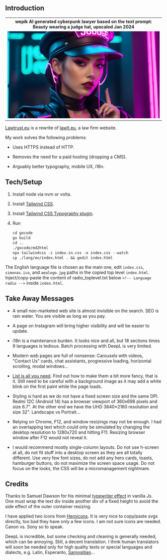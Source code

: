 ## Introduction 

<table>
<tr>
<th style="text-align:center">wepik AI generated cyberpunk lawyer based on the text prompt: Beauty wearing a judge hat, upscaled Jan 2024</th>
</tr>
<tr>
<td>
<img src="wepik-beauty-wearing-a-judge-hat-upscaled-2024Jan.jpg"  alt="wepik AI generated cyberpunk lawyer based on the text prompt: Beauty wearing a judge hat, upscaled 2024Jan" width="100%" >
</td>
</tr>
</table>

[Lawtrust.eu](https://lawtrust.eu/) is a rewrite of [lawlt.eu](http://www.lawlt.eu/), a law firm website.

My work solves the following problems:

- Uses HTTPS instead of HTTP.

- Removes the need for a paid hosting (dropping a CMS).

- Arguably better typography, mobile UX, i18n.

## Tech/Setup

1. Install node via nvm or volta.

2. Install [Tailwind CSS](https://tailwindcss.com/docs/installation).

3. Install [Tailwind CSS Typography plugin](https://tailwindcss.com/docs/typography-plugin).

4. Run

    ```
    cd gocode
    go build
    cd ..
    ./gocode/md2html
    npx tailwindcss -i index-in.css -o index.css --watch
    cp ./lang/en/index.html . && gedit index.html
    ```   

The English language file is chosen as the main one, edit `index.css`, `simonas.ico`, and `aealogo.jpg` paths in the copied top level `index.html`. Inject/copy-paste the content of radio_toplevel.txt below `<!-- Language radio -->` inside `index.html`.

## Take Away Messages

- A small non-marketed web site is almost invisible on the search. SEO is rain water. You are visible as long as you pay.

- A page on Instagram will bring higher visibility and will be easier to update.

- i18n is a maintenance burden. It looks nice and all, but 18 sections times 9 languages is tedious. Batch processing with DeepL is very limited.

- Modern web pages are full of nonsense: Carousels with videos, "Contact Us" cards, chat assistants, progressive loading, horizontal scrolling, modal windows...

- [List is all you need](https://dynomight.net/lists/). Find out how to make them a bit more fancy, that is it. Still need to be careful with a background image as it may add a white blink on the first paint while the page loads.

- Styling is hard as we do not have a fixed screen size and the same DPI. Redmi 12C (Android 14) has a browser viewport of 360x698 pixels and size 6.7". At the other end we have the UHD 3840×2160 resolution and size 32". Landscape vs Portrait...

- Relying on Chrome, F12, and window resizings may not be enough. I had an overlapping text which could only be simulated by changing the desktop resolution to 1280x720 and hitting F11. Resizing browser window after F12 would not reveal it.

- I would recommend mostly single-column layouts. Do not use h-screen at all, do not fit stuff into a desktop screen as they are all totally different. Use very few font sizes, do not add any hero cards, toasts, hamburger buttons, do not maximize the screen space usage. Do not focus on the looks, the CSS will be a micromanagement nightmare.

## Credits

Thanks to Samuel Dawson for his minimal [typewriter effect](https://tailwindflex.com/@samuel33/typewriter-effect) in vanilla Js. One must wrap the text div inside another div of a fixed height to avoid the side effect of the outer container resizing. 

I have applied two icons from [Heroicons](https://heroicons.com/). It is very nice to copy/paste svgs directly, too bad they have only a few icons. I am not sure icons are needed. Canon vs. Sony so to speak.

DeepL is incredible, but some checking and cleaning is generally needed, which can be annoying. Still, a decent translation. I think human translators will soon be needed only for high quality texts or special languages and dialects, e.g. Latin, Esperanto, [Samogitian](https://www.youtube.com/watch?v=lqSfOYhctoE)...




